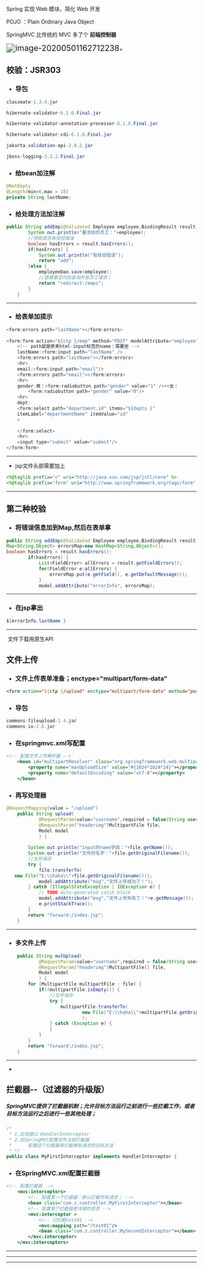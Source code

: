 Spring 实现 Web 模块，简化 Web 开发

POJO ：Plain Ordinary Java Object

SpringMVC 比传统的 MVC 多了个 **前端控制器**

<img src="1.概述.assets/image-20200501162712238.png" alt="image-20200501162712238" style="zoom:150%;" />+



## 校验：JSR303

- ### 导包

```java
classmate-1.3.4.jar

hibernate-validator-6.1.0.Final.jar

hibernate-validator-annotation-processor-6.1.0.Final.jar

hibernate-validator-cdi-6.1.0.Final.jar

jakarta.validation-api-2.0.2.jar

jboss-logging-3.3.2.Final.jar

```

- ### 给bean加注解

```java
@NotEmpty
@Length(min=6,max = 18)
private String lastName;
```

- ### 给处理方法加注解

```java
public String addEmp(@Validated Employee employee,BindingResult result) {
		System.out.println("要添加的员工："+employee);
		//获取是否有校验错误
		boolean hasErrors = result.hasErrors();
		if(hasErrors) {
			System.out.println("有校验错误");
			return "add";
		}else {
			employeeDao.save(employee);
			//直接重定向到查询所有员工请求；
			return "redirect:/emps";
		}
	}
```

---

- ### 给表单加提示

```java
<form:errors path="lastName"></form:errors>
    
<form:form action="${ctp }/emp" method="POST" modelAttribute="employee">
	<!-- path就是原来html-input标签的name：需要些 -->
	lastName:<form:input path="lastName" />
	<form:errors path="lastName"></form:errors>
	<hr>
	email:<form:input path="email"/>
	<form:errors path="email"></form:errors>
	<hr>
	gender:男：<form:radiobutton path="gender" value="1" />++女：
		<form:radiobutton path="gender" value="0"/>
	<hr>
	dept:
	<form:select path="department.id" items="${depts }"
	itemLabel="departmentName" itemValue="id"
	>
	
	</form:select>
	<hr>
	<input type="submit" value="submit"/>
</form:form>
```

---

- jsp文件头部需要加上

```jsp
<%@taglib prefix="c" uri="http://java.sun.com/jsp/jstl/core" %>
<%@taglib prefix="form" uri="http://www.springframework.org/tags/form" %>
```

---

## 第二种校验

- ### 将错误信息加到Map,然后在表单拿

```java
public String addEmp(@Validated Employee employee,BindingResult result,Model model) {
Map<String,Object> errorsMap=new HashMap<String,Object>();
boolean hasErrors = result.hasErrors();
		if(hasErrors) {
			List<FieldError> allErrors = result.getFieldErrors();
			for(FieldError e:allErrors) {
				errorsMap.put(e.getField(), e.getDefaultMessage());
			}
			model.addAttribute("errorInfo", errorsMap);
```

---

- ### 在jsp拿出

```java
${errorInfo.lastName }
```

---

​		文件下载用原生API

## 文件上传

- ### 文件上传表单准备；enctype="multipart/form-data"

```jsp
<form action="${ctp }/upload" enctype="multipart/form-data" method="post">
```

- ### 导包

```java
commons-fileupload-1.4.jar
commons-io-2.6.jar
```

- ### 在springmvc.xml写配置

```xml
<!-- 配置文件上传解析器 -->
	<bean id="multipartResolver" class="org.springframework.web.multipart.commons.CommonsMultipartResolver">
		<property name="maxUploadSize" value="#{1024*1024*24}"></property>
		<property name="defaultEncoding" value="utf-8"></property>
	</bean>
```

* ### 再写处理器

```java
@RequestMapping(value = "/upload")
	public String upload(
			@RequestParam(value="username",required = false)String username,
			@RequestParam("headerimg")MultipartFile file,
			Model model
			) {
       
		System.out.println("input的name字段："+file.getName());
		System.out.println("文件的名字："+file.getOriginalFilename());
		//文件保存
		try {
			file.transferTo(
   new File("E:\\haha\\"+file.getOriginalFilename()));
			model.addAttribute("msg","文件上传成功了！");
		} catch (IllegalStateException | IOException e) {
			// TODO Auto-generated catch block
			model.addAttribute("msg","文件上传失败了！"+e.getMessage());
			e.printStackTrace();
		}
		return "forward:/index.jsp";
	}
```

---

* ### 多文件上传

```java
	public String mulUpload(
			@RequestParam(value="username",required = false)String username,
			@RequestParam("headerimg")MultipartFile[] file,
			Model model
			) {
		for (MultipartFile multipartFile : file) {
			if(!multipartFile.isEmpty()) {
				//文件保存
				try {
					multipartFile.transferTo(
							new File("E:\\haha\\"+multipartFile.getOriginalFilename())
							);	
				} catch (Exception e) {
				}
			}
		}
		return "forward:/index.jsp";
	}
```

---

* 

  ## 拦截器--（过滤器的升级版）

##### SpringMVC提供了拦截器机制；允许目标方法运行之前进行一些拦截工作，或者目标方法运行之后进行一些其他处理；

```java
/*
 * 1.实现接口 HandlerInterceptor
 * 2.在SpringMVC配置文件注册拦截器
 * 		配置这个拦截器来拦截哪些请求的目标方法
 * */
public class MyFirstInterceptor implements HandlerInterceptor {
```

* ### 在SpringMVC.xml配置拦截器

```xml
<!-- 配置拦截器 -->
	<mvc:interceptors>
		<!-- 配置某一个拦截器：默认拦截所有请求； -->
		<bean class="com.z.controller.MyFirstInterceptor"></bean>
		<!-- 配置某个拦截器更详细的信息 -->
		<mvc:interceptor >
			<!-- 只拦截test01 -->
			<mvc:mapping path="/test01"/>
			<bean class="com.z.controller.MySecondInterceptor"></bean>
		</mvc:interceptor>
	</mvc:interceptors> 
```

---

---

---































































